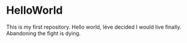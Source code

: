 # HelloWorld
This is my first repository. Hello world, Iève decided I would live finally. Abandoning the fight is dying. 
